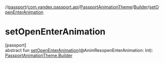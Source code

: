 //[passport](../../../../index.md)/[com.yandex.passport.api](../../index.md)/[PassportAnimationTheme](../index.md)/[Builder](index.md)/[setOpenEnterAnimation](set-open-enter-animation.md)

# setOpenEnterAnimation

[passport]\
abstract fun [setOpenEnterAnimation](set-open-enter-animation.md)(@AnimResopenEnterAnimation: Int): [PassportAnimationTheme.Builder](index.md)
